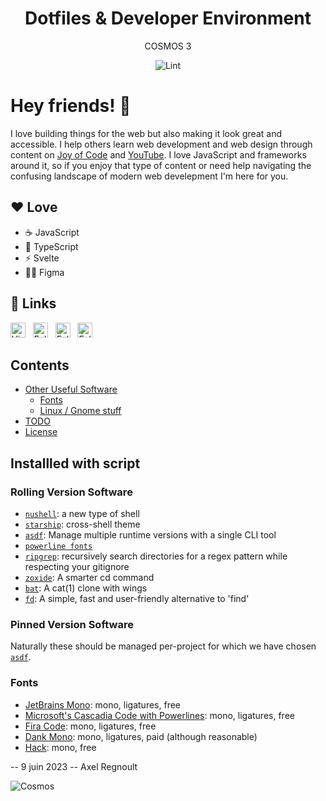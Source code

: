 <div align="center">

# Dotfiles & Developer Environment

COSMOS 3

![Lint](https://github.com/nzaero/cosmos3-unix-dev-conf/blob/main/8-doc/icon/badge-lint-passing.svg)

</div>

# Hey friends! 👋

I love building things for the web but also making it look great and accessible. I help others learn web development and web design through content on [Joy of Code](https://joyofcode.xyz/) and [YouTube](https://www.youtube.com/joyofcodedev). I love JavaScript and frameworks around it, so if you enjoy that type of content or need help navigating the confusing landscape of modern web develepment I'm here for you.

## ❤️ Love

- ☕️ JavaScript
- 📜 TypeScript
- ⚡️ Svelte
- 🧑‍🎨 Figma

## 🔗 Links

<a href="https://www.web-agency.app" title="Visit my Site">
  <img
    width="24"
    alt="Visit my Site"
    src="https://github.com/nzaero/cosmos3-unix-dev-conf/blob/main/8-doc/icon/WebAgency.png"
  /></a>
&nbsp;

<a href="https://twitter.com/nzaerox" title="Follow me on Twitter">
  <img
    width="24"
    alt="Follow me on Twitter"
    src="https://github.com/nzaero/cosmos3-unix-dev-conf/blob/main/8-doc/icon/Twitter.png"
  /></a>
&nbsp;

<a href="https://www.linkedin.com/in/regnou/" title="Follow me on LinkedIn">
  <img
    width="24"
    alt="Follow me on LinkedIn"
    src="https://github.com/nzaero/cosmos3-unix-dev-conf/blob/main/8-doc/icon/LinkedIn.png"
  /></a>
&nbsp;
<a href="https://www.youtube.com/@webagencyapp" title="Follow me on You Tube">
  <img
    width="24"
    alt="Follow me on YouTube"
    src="https://github.com/nzaero/cosmos3-unix-dev-conf/blob/main/8-doc/icon/Youtube.png"
  /></a>

## Contents

- [Other Useful Software](#other-useful-software)
  - [Fonts](#fonts)
  - [Linux / Gnome stuff](#linux--gnome-stuff)
- [TODO](#todo)
- [License](#license)

## Installled with script

### Rolling Version Software

- [`nushell`](https://www.nushell.sh/): a new type of shell
- [`starship`](https://starship.rs/): cross-shell theme
- [`asdf`](https://asdf-vm.com): Manage multiple runtime versions with a single CLI tool
- [`powerline fonts`](https://github.com/powerline/fonts)
- [`ripgrep`](https://github.com/BurntSushi/ripgrep): recursively search directories for a regex pattern while respecting your gitignore
- [`zoxide`](https://github.com/ajeetdsouza/zoxide): A smarter cd command
- [`bat`](https://github.com/sharkdp/bat): A cat(1) clone with wings
- [`fd`](https://github.com/sharkdp/fd): A simple, fast and user-friendly alternative to 'find'

### Pinned Version Software

Naturally these should be managed per-project for which we have chosen [`asdf`](https://github.com/asdf-vm/asdf).

### Fonts

- [JetBrains Mono](https://www.jetbrains.com/lp/mono/#how-to-install): mono, ligatures, free
- [Microsoft's Cascadia Code with Powerlines](https://github.com/microsoft/cascadia-code): mono, ligatures, free
- [Fira Code](https://github.com/tonsky/FiraCode): mono, ligatures, free
- [Dank Mono](https://dank.sh/): mono, ligatures, paid (although reasonable)
- [Hack](https://github.com/source-foundry/Hack): mono, free

-- 9 juin 2023
-- Axel Regnoult

![Cosmos](https://raw.githubusercontent.com/nzaero/cosmos3-unix-dev-conf/main/8-doc/img/1cosmos.webp)
